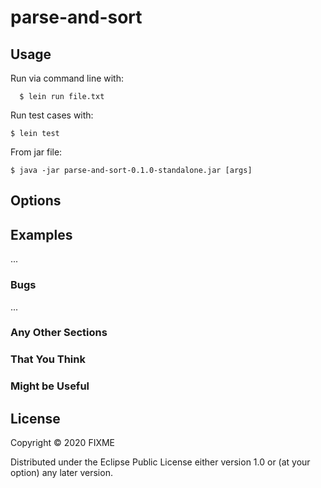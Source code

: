 # parse-and-sort



## Usage
Run via command line with:
      
      $ lein run file.txt

Run test cases with:

    $ lein test

From jar file:

    $ java -jar parse-and-sort-0.1.0-standalone.jar [args]

## Options


## Examples

...

### Bugs

...

### Any Other Sections
### That You Think
### Might be Useful

## License

Copyright © 2020 FIXME

Distributed under the Eclipse Public License either version 1.0 or (at
your option) any later version.
